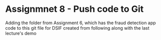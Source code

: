 # Assignmnet 8 - Push code to Git


Adding the folder from Assignment 6, which has the fraud detection app code to this git file for DSIF created from following along with the last lecture's demo
